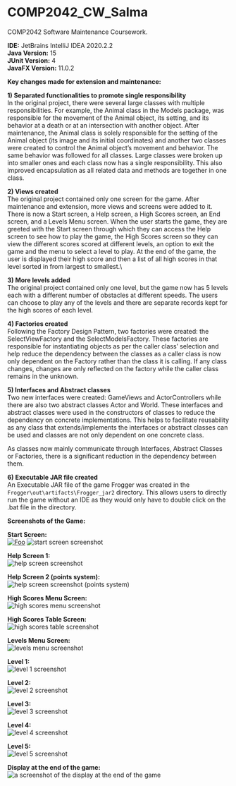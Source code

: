 # COMP2042_CW_Salma
COMP2042 Software Maintenance Coursework.

**IDE:** JetBrains IntelliJ IDEA 2020.2.2\
**Java Version:** 15\
**JUnit Version:** 4\
**JavaFX Version:** 11.0.2

**Key changes made for extension and maintenance:**

**1)	Separated functionalities to promote single responsibility**\
In the original project, there were several large classes with multiple responsibilities. For example, the Animal class in the Models package, was responsible for the movement of the Animal object, its setting, and its behavior at a death or at an intersection with another object. After maintenance, the Animal class is solely responsible for the setting of the Animal object (its image and its initial coordinates) and another two classes were created to control the Animal object’s movement and behavior. The same behavior was followed for all classes. Large classes were broken up into smaller ones and each class now has a single responsibility. This also improved encapsulation as all related data and methods are together in one class.

**2)	Views created**\
The original project contained only one screen for the game. After maintenance and extension, more views and screens were added to it. There is now a Start screen, a Help screen, a High Scores screen, an End screen, and a Levels Menu screen. When the user starts the game, they are greeted with the Start screen through which they can access the Help screen to see how to play the game, the High Scores screen so they can view the different scores scored at different levels, an option to exit the game and the menu to select a level to play. At the end of the game, the user is displayed their high score and then a list of all high scores in that level sorted in from largest to smallest.\

**3)	More levels added**\
The original project contained only one level, but the game now has 5 levels each with a different number of obstacles at different speeds. The users can choose to play any of the levels and there are separate records kept for the high scores of each level.

**4)	Factories created**\
Following the Factory Design Pattern, two factories were created: the SelectViewFactory and the SelectModelsFactory. These factories are responsible for instantiating objects as per the caller class’ selection and help reduce the dependency between the classes as a caller class is now only dependent on the Factory rather than the class it is calling. If any class changes, changes are only reflected on the factory while the caller class remains in the unknown.

**5)	Interfaces and Abstract classes**\
Two new interfaces were created: GameViews and ActorControllers while there are also two abstract classes Actor and World. These interfaces and abstract classes were used in the constructors of classes to reduce the dependency on concrete implementations. This helps to facilitate reusability as any class that extends/implements the interfaces or abstract classes can be used and classes are not only dependent on one concrete class.

As classes now mainly communicate through Interfaces, Abstract Classes or Factories, there is a significant reduction in the dependency between them. 

**6)	Executable JAR file created**\
An Executable JAR file of the game Frogger was created in the ```Frogger\out\artifacts\Frogger_jar2``` directory. This allows users to directly run the game without an IDE as they would only have to double click on the .bat file in the directory.

 **Screenshots of the Game:** 

**Start Screen:**\
<a href="http://google.com.au/" rel="some text">![Foo](https://imgur.com/a/iQ0gaCe)</a>
![start screen screenshot](https://imgur.com/a/iQ0gaCe)

**Help Screen 1:**\
![help screen screenshot](https://imgur.com/a/DPzBNvp)

**Help Screen 2 (points system):**\
![help screen screenshot (points system)](https://imgur.com/a/vsUyDFv)

**High Scores Menu Screen:**\
![high scores menu screenshot](https://imgur.com/a/WoqNzcI)

**High Scores Table Screen:**\
![high scores table screenshot](https://imgur.com/a/Qa7Ajhe)

**Levels Menu Screen:**\
![levels menu screenshot](https://imgur.com/a/T1Z3fMP)

**Level 1:**\
![level 1 screenshot](https://imgur.com/a/0qY4eMk)

**Level 2:**\
![level 2 screenshot](https://imgur.com/a/rcQXQTM)

**Level 3:**\
![level 3 screenshot](https://imgur.com/a/ZMxzeYL)

**Level 4:**\
![level 4 screenshot](https://imgur.com/a/r1h9gPQ)

**Level 5:**\
![level 5 screenshot](https://imgur.com/a/3hW1cxw)

**Display at the end of the game:**\
![a screenshot of the display at the end of the game](https://imgur.com/a/74SZ1QD)














